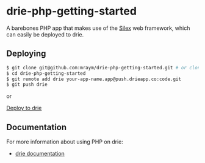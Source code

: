 # drie-php-getting-started

A barebones PHP app that makes use of the [Silex](http://silex.sensiolabs.org/) web framework, which can easily be deployed to drie.

## Deploying


```sh
$ git clone git@github.com:mraym/drie-php-getting-started.git # or clone your own fork
$ cd drie-php-getting-started
$ git remote add drie your-app-name.app@push.drieapp.co:code.git
$ git push drie
```

or

[Deploy to drie](http://master.kwrorj.app.push.drieapp.co/deploy?git_repo_url=https://github.com/mraym/drie-php-getting-started.git)

## Documentation

For more information about using PHP on drie:

- [drie documentation](https://docs.drie.co/docs)
